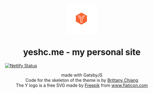 <div align="center">
  <img alt="Logo" src="https://raw.githubusercontent.com/yesh0907/yeshc.me/main/src/images/logo.png" width="100" />
</div>
<h1 align="center">
  yeshc.me - my personal site
</h1>

[![Netlify Status](https://api.netlify.com/api/v1/badges/2eaa9ecb-898e-4da7-b227-f51600ec6c3c/deploy-status)](https://app.netlify.com/sites/yeshc/deploys)

<p align="center">
  made with GatsbyJS
  <br />
  Code for the skeleton of the theme is by <a href="brittanychiang.com">Brittany Chiang</a>
  <br />
  The Y logo is a free SVG made by <a href="https://www.freepik.com" title="Freepik">Freepik</a> from <a href="https://www.flaticon.com/" title="Flaticon">www.flaticon.com</a>
</p>
